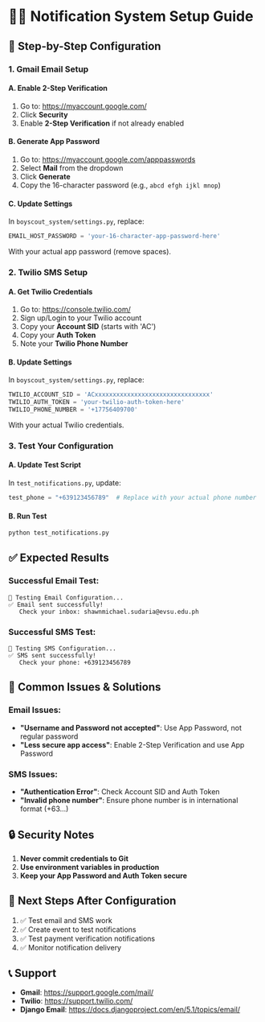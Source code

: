 # 📧📱 Notification System Setup Guide

## 🔧 **Step-by-Step Configuration**

### **1. Gmail Email Setup**

#### **A. Enable 2-Step Verification**

1. Go to: https://myaccount.google.com/
2. Click **Security**
3. Enable **2-Step Verification** if not already enabled

#### **B. Generate App Password**

1. Go to: https://myaccount.google.com/apppasswords
2. Select **Mail** from the dropdown
3. Click **Generate**
4. Copy the 16-character password (e.g., `abcd efgh ijkl mnop`)

#### **C. Update Settings**

In `boyscout_system/settings.py`, replace:

```python
EMAIL_HOST_PASSWORD = 'your-16-character-app-password-here'
```

With your actual app password (remove spaces).

### **2. Twilio SMS Setup**

#### **A. Get Twilio Credentials**

1. Go to: https://console.twilio.com/
2. Sign up/Login to your Twilio account
3. Copy your **Account SID** (starts with 'AC')
4. Copy your **Auth Token**
5. Note your **Twilio Phone Number**

#### **B. Update Settings**

In `boyscout_system/settings.py`, replace:

```python
TWILIO_ACCOUNT_SID = 'ACxxxxxxxxxxxxxxxxxxxxxxxxxxxxxxxx'
TWILIO_AUTH_TOKEN = 'your-twilio-auth-token-here'
TWILIO_PHONE_NUMBER = '+17756409700'
```

With your actual Twilio credentials.

### **3. Test Your Configuration**

#### **A. Update Test Script**

In `test_notifications.py`, update:

```python
test_phone = "+639123456789"  # Replace with your actual phone number
```

#### **B. Run Test**

```bash
python test_notifications.py
```

## ✅ **Expected Results**

### **Successful Email Test:**

```
📧 Testing Email Configuration...
✅ Email sent successfully!
   Check your inbox: shawnmichael.sudaria@evsu.edu.ph
```

### **Successful SMS Test:**

```
📱 Testing SMS Configuration...
✅ SMS sent successfully!
   Check your phone: +639123456789
```

## 🚨 **Common Issues & Solutions**

### **Email Issues:**

-   **"Username and Password not accepted"**: Use App Password, not regular password
-   **"Less secure app access"**: Enable 2-Step Verification and use App Password

### **SMS Issues:**

-   **"Authentication Error"**: Check Account SID and Auth Token
-   **"Invalid phone number"**: Ensure phone number is in international format (+63...)

## 🔒 **Security Notes**

1. **Never commit credentials to Git**
2. **Use environment variables in production**
3. **Keep your App Password and Auth Token secure**

## 🎯 **Next Steps After Configuration**

1. ✅ Test email and SMS work
2. ✅ Create event to test notifications
3. ✅ Test payment verification notifications
4. ✅ Monitor notification delivery

## 📞 **Support**

-   **Gmail**: https://support.google.com/mail/
-   **Twilio**: https://support.twilio.com/
-   **Django Email**: https://docs.djangoproject.com/en/5.1/topics/email/
